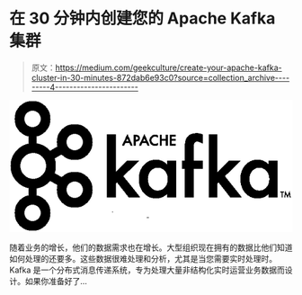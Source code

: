 # 在 30 分钟内创建您的 Apache Kafka 集群

> 原文：<https://medium.com/geekculture/create-your-apache-kafka-cluster-in-30-minutes-872dab6e93c0?source=collection_archive---------4----------------------->

![](img/fa241aa61056b073ece5164947792beb.png)

随着业务的增长，他们的数据需求也在增长。大型组织现在拥有的数据比他们知道如何处理的还要多。这些数据很难处理和分析，尤其是当您需要实时处理时。Kafka 是一个分布式消息传递系统，专为处理大量非结构化实时运营业务数据而设计。如果你准备好了…